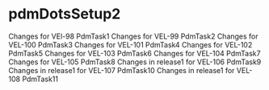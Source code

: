 # pdmDotsSetup2
Changes for VEl-98 PdmTask1
Changes for VEL-99 PdmTask2
Changes for VEL-100 PdmTask3
Changes for VEL-101 PdmTask4
Changes for VEL-102 PdmTask5
Changes for VEL-103 PdmTask6
Changes for VEL-104 PdmTask7
Changes for VEL-105 PdmTask8
Changes in release1 for VEL-106 PdmTask9
Changes in release1 for VEL-107 PdmTask10
Changes in release1 for VEL-108 PdmTask11
